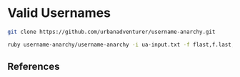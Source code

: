 # Valid Usernames


```bash
git clone https://github.com/urbanadventurer/username-anarchy.git

ruby username-anarchy/username-anarchy -i ua-input.txt -f flast,f.last,first.last,last.first > potential-usernames.txt 
```


## References

